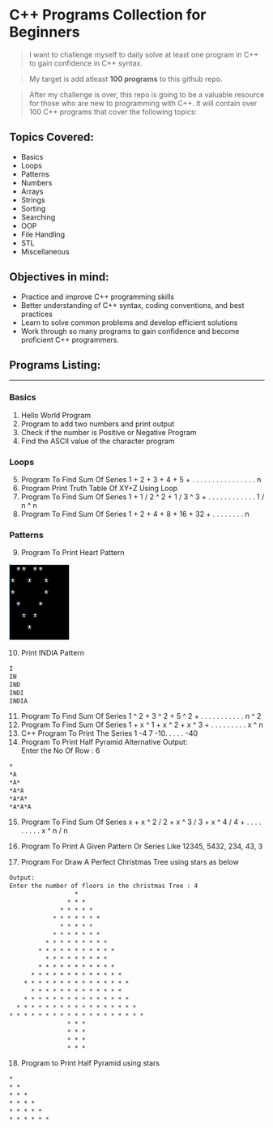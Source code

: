 # C++ Programs Collection for Beginners
<!--[Studytonight
](https://www.studytonight.com/cpp-programs/cpp-adding-two-numbers-program) -->
> I want to challenge myself to daily solve at least one program in C++ to gain confidence in C++ syntax. 

> My target is add atleast **100 programs** to this github repo.

> After my challenge is over, this repo is going to be a valuable resource for those who are new to programming with C++. It will contain over 100 C++ programs that cover the following topics:

## Topics Covered:
- Basics
- Loops
- Patterns
- Numbers
- Arrays
- Strings
- Sorting
- Searching
- OOP
- File Handling
- STL
- Miscellaneous

## Objectives in mind:
- Practice and improve C++ programming skills
- Better understanding of C++ syntax, coding conventions, and best practices
- Learn to solve common problems and develop efficient solutions
- Work through so many programs to gain confidence and become proficient C++ programmers.

## Programs Listing:
---
### Basics
1. Hello World Program 
2. Program to add two numbers and print output
3. Check if the number is Positive or Negative Program
4. Find the ASCII value of the character program
### Loops
5. Program To Find Sum Of Series 1 + 2 + 3 + 4 + 5 + . . . . . . . . . . . . . . . . n
6. Program Print Truth Table Of XY+Z Using Loop
7. Program To Find Sum Of Series 1 + 1 / 2 ^ 2 + 1 / 3 ^ 3 + . . . . . . . . . . . . 1 / n ^ n
8. Program To Find Sum Of Series 1 + 2 + 4 + 8 + 16 + 32 + . . . . . . . . n
### Patterns
9. Program To Print Heart Pattern 

![Heart Patter](3-Patterns/8-ProgramToFindSumOfSeries1+2+4+8+16+32+till-n-terms.png)

10.   Print INDIA Pattern
```
I
IN
IND
INDI
INDIA
```

11. Program To Find Sum Of Series 1 ^ 2 + 3 ^ 2 + 5 ^ 2 + . . . . . . . . . . . n ^ 2
12.   Program To Find Sum Of Series 1 + x ^ 1 + x ^ 2 + x ^ 3 + . . . . . . . . . x ^ n
13.   C++ Program To Print The Series 1 -4 7 -10. . . . . -40
14.   Program To Print Half Pyramid Alternative
 Output:   
Enter the No Of Row : 6
```
*
*A
*A*
*A*A
*A*A*
*A*A*A
```

15.  Program To Find Sum Of Series x + x ^ 2 / 2 + x ^ 3 / 3 + x ^ 4 / 4 + . . . . . . . . . x ^ n / n
    
16.  Program To Print A Given Pattern Or Series Like 12345, 5432, 234, 43, 3

17. Program For Draw A Perfect Christmas Tree using stars as below
    
```
Output:
Enter the number of floors in the christmas Tree : 4
                  *
                * * *
              * * * * *
            * * * * * * *
              * * * * *
            * * * * * * *
          * * * * * * * * *
        * * * * * * * * * * *
          * * * * * * * * *
        * * * * * * * * * * *
      * * * * * * * * * * * * *
    * * * * * * * * * * * * * * *
      * * * * * * * * * * * * *
    * * * * * * * * * * * * * * *
  * * * * * * * * * * * * * * * * *
* * * * * * * * * * * * * * * * * * *
                * * *
                * * *
                * * *
                * * *
```
18. Program to Print Half Pyramid using stars
```
*
* *
* * *
* * * * 
* * * * * 
* * * * * *
```